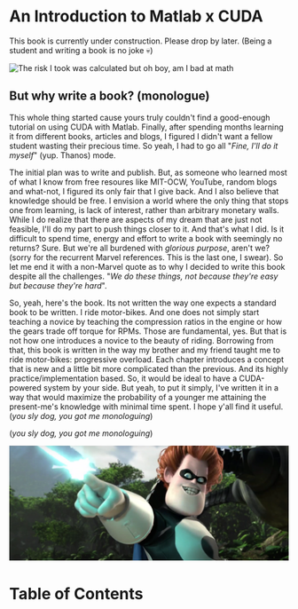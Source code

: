 # An Introduction to Matlab x CUDA 
This book is currently under construction. Please drop by later. (Being a student and writing a book is no joke 💀)

![The risk I took was calculated but oh boy, am I bad at math](https://i.kym-cdn.com/entries/icons/original/000/024/785/Screen_Shot_2017-11-30_at_1.12.37_PM.png)

## But why write a book? (monologue)
This whole thing started cause yours truly couldn't find a good-enough tutorial on using CUDA with Matlab. Finally, after spending months learning it from different books, articles and blogs, I figured I didn't want a fellow student wasting their precious time. So yeah, I had to go all "*Fine, I'll do it myself*" (yup. Thanos) mode. 

The initial plan was to write and publish. But, as someone who learned most of what I know from free resoures like MIT-OCW, YouTube, random blogs and what-not, I figured its only fair that I give back. And I also believe that knowledge should be free. I envision a world where the only thing that stops one from learning, is lack of interest, rather than arbitrary monetary walls. While I do realize that there are aspects of my dream that are just not feasible, I'll do my part to push things closer to it. And that's what I did. Is it difficult to spend time, energy and effort to write a book with seemingly no returns? Sure. But we're all burdened with *glorious purpose*, aren't we? (sorry for the recurrent Marvel references. This is the last one, I swear).  So let me end it with a non-Marvel quote as to why I decided to write this book despite all the challenges. "*We do these things, not because they're easy but because they're hard*". 

So, yeah, here's the book. Its not written the way one expects a standard book to be written. I ride motor-bikes. And one does not simply start teaching a novice by teaching the compression ratios in the engine or how the gears trade off torque for RPMs. Those are fundamental, yes. But that is not how one introduces a novice to the beauty of riding. Borrowing from that, this book is written in the way my brother and my friend taught me to ride motor-bikes: progressive overload. Each chapter introduces a concept that is new and a little bit more complicated than the previous. And its highly practice/implementation based. So, it would be ideal to have a CUDA-powered system by your side. But yeah, to put it simply, I've written it in a way that would maximize the probability of a younger me attaining the present-me's knowledge with minimal time spent. I hope y'all find it useful. (*you sly dog, you got me monologuing*)

<!-- The initial idea was to publish as a book but then, as someone who learned most of my topics-of-interest from free resources like MIT-OCW, random blogs and what-not, I figured its only fair that I give back. Knowledge should be free. I envision a world where the only thing that stops someone from learning is the lack of interest and never monetary walls. Is it difficult to spend time and effort to write a book with no immediate-gains? Sure. But its all about *glorious purpose*, isn't it? (sorry for the recurrent Marvel references). So let me end it with a not-marvel quote. "*We do these things, not because they're easy but because they're hard*". So yeah, here's the book. Its not exactly written in a way a standard book must be written. I've written it in such a way that if I were to hand this to a younger-me, it would be the most useful.  -->

(*you sly dog, you got me monologuing*)

<!-- ![you sly dog, you got me monologuing](https://media.tenor.com/Og0VjE0ySs4AAAAM/you-sly-dog-pointing-at.gif) -->
![you sly dog](YouSlyDog.png)


# Table of Contents
```{tableofcontents}
```
